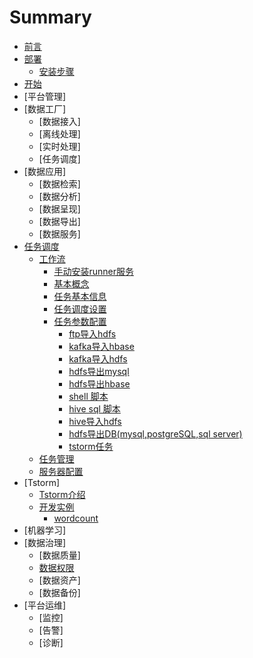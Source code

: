 # Summary

* [前言](README.md)
* [部署](部署/README.md)
  * [安装步骤](部署/TBDS部署.md)
* [开始](开始/README.md)
* [平台管理]
* [数据工厂]
  * [数据接入]
  * [离线处理]
  * [实时处理]
  * [任务调度]
* [数据应用]
  * [数据检索]
  * [数据分析]
  * [数据呈现]
  * [数据导出]
  * [数据服务]
* [任务调度](/workflow/readme.md)
  * [工作流](/workflow/workflow/readme.md)
    * [手动安装runner服务](/workflow/workflow/addrunner.md)
    * [基本概念](/workflow/workflow/basicConcept.md)
    * [任务基本信息](/workflow/workflow/runnerBasicInfo.md)
    * [任务调度设置](/workflow/workflow/runnerCycle.md)
    * [任务参数配置](/workflow/workflow/runners.md)
      * [ftp导入hdfs](/workflow/workflow/runners/ftp2hdfs.md)
      * [kafka导入hbase](/workflow/workflow/runners/kafka2hbase.md)
      * [kafka导入hdfs](/workflow/workflow/runners/kafka2hdfs.md)
      * [hdfs导出mysql](/workflow/workflow/runners/hdfs2mysql.md)
      * [hdfs导出hbase](/workflow/workflow/runners/hdfs2hbase.md)
      * [shell 脚本](/workflow/workflow/runners/shell.md)
      * [hive sql 脚本](/workflow/workflow/runners/hivesql.md)
      * [hive导入hdfs](/workflow/workflow/runners/hive2hdfs.md)
      * [hdfs导出DB(mysql,postgreSQL,sql server)](/workflow/workflow/runners/hdfs2db.md)
      * [tstorm任务](/workflow/workflow/runners/customerTstorm.md)
  * [任务管理](/workflow/tasks/readme.md)
  * [服务器配置](/workflow/services/readme.md)
* [Tstorm]
  * [Tstorm介绍](/tstorm/readme.md) 
  * [开发实例](/tstorm/demo/readme.md)
    * [wordcount](/tstorm/demo/wordcountTstormDemo.md) 
* [机器学习]
* [数据治理]
  * [数据质量]
  * [数据权限](数据治理/数据权限/数据权限.md)
  * [数据资产]
  * [数据备份]
* [平台运维]
  * [监控]
  * [告警]
  * [诊断]